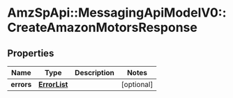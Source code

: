 # AmzSpApi::MessagingApiModelV0::CreateAmazonMotorsResponse

## Properties
Name | Type | Description | Notes
------------ | ------------- | ------------- | -------------
**errors** | [**ErrorList**](ErrorList.md) |  | [optional] 

